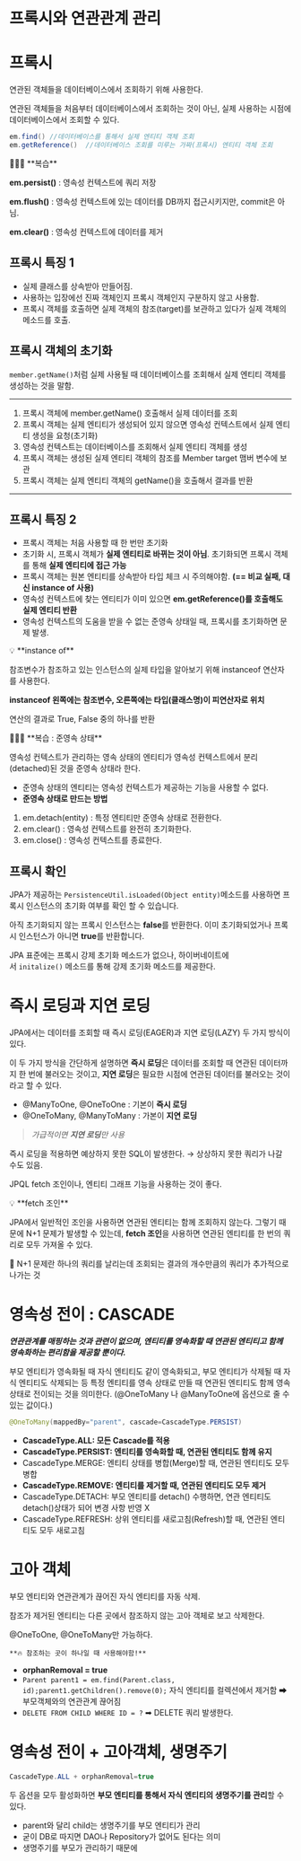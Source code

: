 # 프록시와 연관관계 관리

# 프록시

연관된 객체들을 데이터베이스에서 조회하기 위해 사용한다.

연관된 객체들을 처음부터 데이터베이스에서 조회하는 것이 아닌, 실제 사용하는 시점에 데이터베이스에서 조회할 수 있다.

```java
em.find() //데이터베이스를 통해서 실제 엔티티 객체 조회
em.getReference()  //데이터베이스 조회를 미루는 가짜(프록시) 엔티티 객체 조회
```

<aside>
👩🏻‍💻 **복습**

**em.persist()** : 영속성 컨텍스트에 쿼리 저장

**em.flush()** : 영속성 컨텍스트에 있는 데이터를 DB까지 접근시키지만, commit은 아님.

**em.clear()** : 영속성 컨텍스트에 데이터를 제거

</aside>

## 프록시 특징 1

- 실제 클래스를 상속받아 만들어짐.
- 사용하는 입장에선 진짜 객체인지 프록시 객체인지 구분하지 않고 사용함.
- 프록시 객체를 호출하면 실제 객체의 참조(target)를 보관하고 있다가 실제 객체의 메소드를 호출.

## 프록시 객체의 초기화

`member.getName()`처럼 실제 사용될 때 데이터베이스를 조회해서 실제 엔티티 객체를 생성하는 것을 말함.

---

1. 프록시 객체에 member.getName() 호출해서 실제 데이터를 조회
2. 프록시 객체는 실제 엔티티가 생성되어 있지 않으면 영속성 컨텍스트에서 실제 엔티티 생성을 요청(초기화)
3. 영속성 컨텍스트는 데이터베이스를 조회해서 실제 엔티티 객체를 생성
4. 프록시 객체는 생성된 실제 엔티티 객체의 참조를 Member target 맴버 변수에 보관
5. 프록시 객체는 실제 엔티티 객체의 getName()을 호출해서 결과를 반환

---

## 프록시 특징 2

- 프록시 객체는 처음 사용할 때 한 번만 초기화
- 초기화 시, 프록시 객체가 **실제 엔티티로 바뀌는 것이 아님**. 초기화되면 프록시 객체를 통해 **실제 엔티티에 접근 가능**
- 프록시 객체는 원본 엔티티를 상속받아 타입 체크 시 주의해야함.
**(== 비교 실패, 대신 instance of 사용)**
- 영속성 컨텍스트에 찾는 엔티티가 이미 있으면 **em.getReference()를 호출해도 실제 엔티티 반환**
- 영속성 컨텍스트의 도움을 받을 수 없는 준영속 상태일 때, 프록시를 초기화하면 문제 발생.

<aside>
💡 **instance of**

참조변수가 참조하고 있는 인스턴스의 실제 타입을 알아보기 위해 instanceof 연산자를 사용한다.

**instanceof 왼쪽에는 참조변수, 오른쪽에는 타입(클래스명)이 피연산자로 위치**

연산의 결과로 True, False 중의 하나를 반환

</aside>

<aside>
👩🏻‍💻 **복습 : 준영속 상태**

영속성 컨텍스트가 관리하는 영속 상태의 엔티티가 영속성 컨텍스트에서 분리(detached)된 것을 준영속 상태라 한다.

- 준영속 상태의 엔티티는 영속성 컨텍스트가 제공하는 기능을 사용할 수 없다.
- **준영속 상태로 만드는 방법**
1. em.detach(entity) : 특정 엔티티만 준영속 상태로 전환한다.
2. em.clear() : 영속성 컨텍스트를 완전히 초기화한다.
3. em.close() : 영속성 컨텍스트를 종료한다.
</aside>

## 프록시 확인

JPA가 제공하는 `PersistenceUtil.isLoaded(Object entity)`메소드를 사용하면 프록시 인스턴스의 초기화 여부를 확인 할 수 있습니다. 

아직 초기화되지 않는 프록시 인스턴스는 **false**를 반환한다. 이미 초기화되었거나 프록시 인스턴스가 아니면 **true**를 반환합니다.

JPA 표준에는 프록시 강제 초기화 메소드가 없으나, 하이버네이트에서 `initalize()` 메소드를 통해 강제 초기화 메소드를 제공한다.

# 즉시 로딩과 지연 로딩

JPA에서는 데이터를 조회할 때 즉시 로딩(EAGER)과 지연 로딩(LAZY) 두 가지 방식이 있다. 

이 두 가지 방식을 간단하게 설명하면 **즉시 로딩**은 데이터를 조회할 때 연관된 데이터까지 한 번에 불러오는 것이고, **지연 로딩**은 필요한 시점에 연관된 데이터를 불러오는 것이라고 할 수 있다.

- @ManyToOne, @OneToOne : 기본이 **즉시 로딩**
- @OneToMany, @ManyToMany : 가본이 **지연 로딩**

> *가급적이면 **지연 로딩**만 사용*
> 

즉시 로딩을 적용하면 예상하지 못한 SQL이 발생한다. → 상상하지 못한 쿼리가 나갈 수도 있음.

JPQL fetch 조인이나, 엔티티 그래프 기능을 사용하는 것이 좋다.

<aside>
💡 **fetch 조인**

JPA에서 일반적인 조인을 사용하면 연관된 엔티티는 함께 조회하지 않는다. 그렇기 때문에 N+1 문제가 발생할 수 있는데, **fetch 조인**을 사용하면 연관된 엔티티를 한 번의 쿼리로 모두 가져올 수 있다.

👀 N+1 문제란 하나의 쿼리를 날리는데 조회되는 결과의 개수만큼의 쿼리가 추가적으로 나가는 것

</aside>

# 영속성 전이 : CASCADE

***연관관계를 매핑하는 것과 관련이 없으며, 엔티티를 영속화할 때 연관된 엔티티고 함께 영속화하는 편리함을 제공할 뿐이다.***

부모 엔티티가 영속화될 때 자식 엔티티도 같이 영속화되고, 부모 엔티티가 삭제될 때 자식 엔티티도 삭제되는 등 특정 엔티티를 영속 상태로 만들 때 연관된 엔티티도 함께 영속 상태로 전이되는 것을 의미한다.
(@OneToMany 나 @ManyToOne에 옵션으로 줄 수 있는 값이다.)

```java
@OneToMany(mappedBy="parent", cascade=CascadeType.PERSIST)
```

- **CascadeType.ALL: 모든 Cascade를 적용**
- **CascadeType.PERSIST: 엔티티를 영속화할 때, 연관된 엔티티도 함께 유지**
- CascadeType.MERGE: 엔티티 상태를 병합(Merge)할 때, 연관된 엔티티도 모두 병합
- **CascadeType.REMOVE: 엔티티를 제거할 때, 연관된 엔티티도 모두 제거**
- CascadeType.DETACH: 부모 엔티티를 detach() 수행하면, 연관 엔티티도 detach()상태가 되어 변경 사항 반영 X
- CascadeType.REFRESH: 상위 엔티티를 새로고침(Refresh)할 때, 연관된 엔티티도 모두 새로고침

# 고아 객체

부모 엔티티와 연관관계가 끊어진 자식 엔티티를 자동 삭제.

참조가 제거된 엔티티는 다른 곳에서 참조하지 않는 고아 객체로 보고 삭제한다. 

@OneToOne, @OneToMany만 가능하다.

`**🔥 참조하는 곳이 하나일 때 사용해야함!**`

- **orphanRemoval = true**
- `Parent parent1 = em.find(Parent.class, id);parent1.getChildren().remove(0);`
자식 엔티티를 컬렉션에서 제거함 ➡ 부모객체와의 연관관계 끊어짐
- `DELETE FROM CHILD WHERE ID = ?` ➡ DELETE 쿼리 발생한다.

# **영속성 전이 + 고아객체, 생명주기**

```java
CascadeType.ALL + orphanRemoval=true
```

두 옵션을 모두 활성화하면 **부모 엔티티를 통해서 자식 엔티티의 생명주기를 관리**할 수 있다.

- parent와 달리 child는 생명주기를 부모 엔티티가 관리
- 굳이 DB로 따지면 DAO나 Repository가 없어도 된다는 의미
- 생명주기를 부모가 관리하기 때문에
